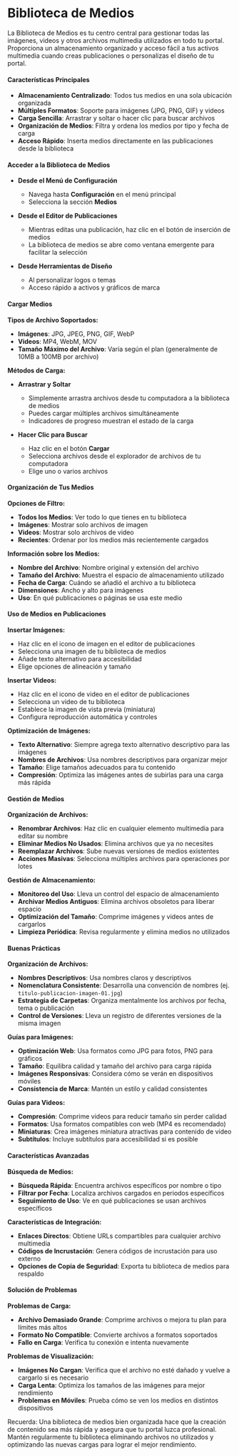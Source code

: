 # Biblioteca de Medios

La Biblioteca de Medios es tu centro central para gestionar todas las imágenes, videos y otros archivos multimedia utilizados en todo tu portal. Proporciona un almacenamiento organizado y acceso fácil a tus activos multimedia cuando creas publicaciones o personalizas el diseño de tu portal.

#### Características Principales

- **Almacenamiento Centralizado**: Todos tus medios en una sola ubicación organizada
- **Múltiples Formatos**: Soporte para imágenes (JPG, PNG, GIF) y videos
- **Carga Sencilla**: Arrastrar y soltar o hacer clic para buscar archivos
- **Organización de Medios**: Filtra y ordena los medios por tipo y fecha de carga
- **Acceso Rápido**: Inserta medios directamente en las publicaciones desde la biblioteca

#### Acceder a la Biblioteca de Medios

- **Desde el Menú de Configuración**

  - Navega hasta **Configuración** en el menú principal
  - Selecciona la sección **Medios**

- **Desde el Editor de Publicaciones**

  - Mientras editas una publicación, haz clic en el botón de inserción de medios
  - La biblioteca de medios se abre como ventana emergente para facilitar la selección

- **Desde Herramientas de Diseño**
  - Al personalizar logos o temas
  - Acceso rápido a activos y gráficos de marca

#### Cargar Medios

**Tipos de Archivo Soportados:**

- **Imágenes**: JPG, JPEG, PNG, GIF, WebP
- **Videos**: MP4, WebM, MOV
- **Tamaño Máximo del Archivo**: Varía según el plan (generalmente de 10MB a 100MB por archivo)

**Métodos de Carga:**

- **Arrastrar y Soltar**

  - Simplemente arrastra archivos desde tu computadora a la biblioteca de medios
  - Puedes cargar múltiples archivos simultáneamente
  - Indicadores de progreso muestran el estado de la carga

- **Hacer Clic para Buscar**
  - Haz clic en el botón **Cargar**
  - Selecciona archivos desde el explorador de archivos de tu computadora
  - Elige uno o varios archivos

#### Organización de Tus Medios

**Opciones de Filtro:**

- **Todos los Medios**: Ver todo lo que tienes en tu biblioteca
- **Imágenes**: Mostrar solo archivos de imagen
- **Videos**: Mostrar solo archivos de video
- **Recientes**: Ordenar por los medios más recientemente cargados

**Información sobre los Medios:**

- **Nombre del Archivo**: Nombre original y extensión del archivo
- **Tamaño del Archivo**: Muestra el espacio de almacenamiento utilizado
- **Fecha de Carga**: Cuándo se añadió el archivo a tu biblioteca
- **Dimensiones**: Ancho y alto para imágenes
- **Uso**: En qué publicaciones o páginas se usa este medio

#### Uso de Medios en Publicaciones

**Insertar Imágenes:**

- Haz clic en el icono de imagen en el editor de publicaciones
- Selecciona una imagen de tu biblioteca de medios
- Añade texto alternativo para accesibilidad
- Elige opciones de alineación y tamaño

**Insertar Videos:**

- Haz clic en el icono de video en el editor de publicaciones
- Selecciona un video de tu biblioteca
- Establece la imagen de vista previa (miniatura)
- Configura reproducción automática y controles

**Optimización de Imágenes:**

- **Texto Alternativo**: Siempre agrega texto alternativo descriptivo para las imágenes
- **Nombres de Archivos**: Usa nombres descriptivos para organizar mejor
- **Tamaño**: Elige tamaños adecuados para tu contenido
- **Compresión**: Optimiza las imágenes antes de subirlas para una carga más rápida

#### Gestión de Medios

**Organización de Archivos:**

- **Renombrar Archivos**: Haz clic en cualquier elemento multimedia para editar su nombre
- **Eliminar Medios No Usados**: Elimina archivos que ya no necesites
- **Reemplazar Archivos**: Sube nuevas versiones de medios existentes
- **Acciones Masivas**: Selecciona múltiples archivos para operaciones por lotes

**Gestión de Almacenamiento:**

- **Monitoreo del Uso**: Lleva un control del espacio de almacenamiento
- **Archivar Medios Antiguos**: Elimina archivos obsoletos para liberar espacio
- **Optimización del Tamaño**: Comprime imágenes y videos antes de cargarlos
- **Limpieza Periódica**: Revisa regularmente y elimina medios no utilizados

#### Buenas Prácticas

**Organización de Archivos:**

- **Nombres Descriptivos**: Usa nombres claros y descriptivos
- **Nomenclatura Consistente**: Desarrolla una convención de nombres (ej. `titulo-publicacion-imagen-01.jpg`)
- **Estrategia de Carpetas**: Organiza mentalmente los archivos por fecha, tema o publicación
- **Control de Versiones**: Lleva un registro de diferentes versiones de la misma imagen

**Guías para Imágenes:**

- **Optimización Web**: Usa formatos como JPG para fotos, PNG para gráficos
- **Tamaño**: Equilibra calidad y tamaño del archivo para carga rápida
- **Imágenes Responsivas**: Considera cómo se verán en dispositivos móviles
- **Consistencia de Marca**: Mantén un estilo y calidad consistentes

**Guías para Videos:**

- **Compresión**: Comprime videos para reducir tamaño sin perder calidad
- **Formatos**: Usa formatos compatibles con web (MP4 es recomendado)
- **Miniaturas**: Crea imágenes miniatura atractivas para contenido de video
- **Subtítulos**: Incluye subtítulos para accesibilidad si es posible

#### Características Avanzadas

**Búsqueda de Medios:**

- **Búsqueda Rápida**: Encuentra archivos específicos por nombre o tipo
- **Filtrar por Fecha**: Localiza archivos cargados en periodos específicos
- **Seguimiento de Uso**: Ve en qué publicaciones se usan archivos específicos

**Características de Integración:**

- **Enlaces Directos**: Obtiene URLs compartibles para cualquier archivo multimedia
- **Códigos de Incrustación**: Genera códigos de incrustación para uso externo
- **Opciones de Copia de Seguridad**: Exporta tu biblioteca de medios para respaldo

#### Solución de Problemas

**Problemas de Carga:**

- **Archivo Demasiado Grande**: Comprime archivos o mejora tu plan para límites más altos
- **Formato No Compatible**: Convierte archivos a formatos soportados
- **Fallo en Carga**: Verifica tu conexión e intenta nuevamente

**Problemas de Visualización:**

- **Imágenes No Cargan**: Verifica que el archivo no esté dañado y vuelve a cargarlo si es necesario
- **Carga Lenta**: Optimiza los tamaños de las imágenes para mejor rendimiento
- **Problemas en Móviles**: Prueba cómo se ven los medios en distintos dispositivos

Recuerda: Una biblioteca de medios bien organizada hace que la creación de contenido sea más rápida y asegura que tu portal luzca profesional. Mantén regularmente tu biblioteca eliminando archivos no utilizados y optimizando las nuevas cargas para lograr el mejor rendimiento.
